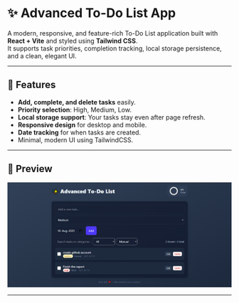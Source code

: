 # ✨ Advanced To-Do List App

A modern, responsive, and feature-rich To-Do List application built with **React + Vite** and styled using **Tailwind CSS**.  
It supports task priorities, completion tracking, local storage persistence, and a clean, elegant UI.

---

## 🚀 Features

- **Add, complete, and delete tasks** easily.
- **Priority selection**: High, Medium, Low.
- **Local storage support**: Your tasks stay even after page refresh.
- **Responsive design** for desktop and mobile.
- **Date tracking** for when tasks are created.
- Minimal, modern UI using TailwindCSS.

---

## 📸 Preview

![App Screenshot](./screenshot-todo.png)

---


